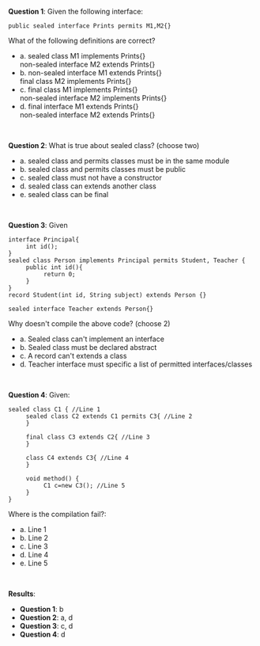 **Question 1**: Given the following interface:

```
public sealed interface Prints permits M1,M2{}
```

What of the following definitions are correct?

- a. sealed class M1 implements Prints{} <br>
  non-sealed interface M2 extends Prints{}
- b. non-sealed interface M1 extends Prints{} <br>
  final class M2 implements Prints{}
- c. final class M1 implements Prints{}<br>
  non-sealed interface M2 implements Prints{}
- d. final interface M1 extends Prints{} <br>
  non-sealed interface M2 extends Prints{}

<br>

**Question 2**: What is true about sealed class? (choose two)

- a. sealed class and permits classes must be in the same module
- b. sealed class and permits classes must be public
- c. sealed class must not have a constructor
- d. sealed class can extends another class
- e. sealed class can be final

<br>

**Question 3**: Given

```
interface Principal{
     int id();
}
sealed class Person implements Principal permits Student, Teacher {
     public int id(){
          return 0;
     }
}
record Student(int id, String subject) extends Person {}

sealed interface Teacher extends Person{}
```

Why doesn't compile the above code? (choose 2)

- a. Sealed class can't implement an interface
- b. Sealed class must be declared abstract
- c. A record can't extends a class
- d. Teacher interface must specific a list of permitted interfaces/classes

<br>

**Question 4**: Given:

```
sealed class C1 { //Line 1
     sealed class C2 extends C1 permits C3{ //Line 2
     }

     final class C3 extends C2{ //Line 3
     }

     class C4 extends C3{ //Line 4
     }

     void method() {
          C1 c=new C3(); //Line 5
     }
}
```

Where is the compilation fail?:

- a. Line 1
- b. Line 2
- c. Line 3
- d. Line 4
- e. Line 5

<br>

**Results**:

- **Question 1**: b
- **Question 2**: a, d
- **Question 3**: c, d
- **Question 4**: d
